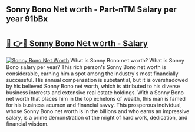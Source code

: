 ## Sonny Bono N𝚎t w𝚘rth - Part-nTM S𝚊lary per year 91bBx

# <h2><a href="http://gc1taf.nevu.top/?p=Sonny+Bono">🔗 👉🔴 Sonny Bono N𝚎t w𝚘rth - S𝚊lary</a></h2>

[![Sonny Bono N𝚎t W𝚘rth](https://i.imgur.com/Oavwk0R.jpeg)](http://gc1taf.nevu.top/?p=Sonny+Bono)
What is Sonny Bono n𝚎t w𝚘rth? What is Sonny Bono s𝚊lary per year?
This rich person's Sonny Bono net worth is considerable, earning him a spot among the industry's most financially successful. His annual compensation is substantial, but it is overshadowed by his believed Sonny Bono net worth, which is attributed to his diverse business interests and extensive real estate holdings. With a Sonny Bono net worth that places him in the top echelons of wealth, this man is famed for his business acumen and financial savvy. This prosperous individual, whose Sonny Bono net worth is in the billions and who earns an impressive salary, is a prime demonstration of the might of hard work, dedication, and financial wisdom.
